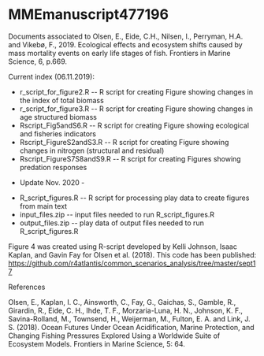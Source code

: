 # MMEmanuscript477196
Documents associated to Olsen, E., Eide, C.H., Nilsen, I., Perryman, H.A. and Vikebø, F., 2019. Ecological effects and ecosystem shifts caused by mass mortality events on early life stages of fish. Frontiers in Marine Science, 6, p.669.

Current index (06.11.2019):

* r_script_for_figure2.R -- R script for creating Figure showing changes in the index of total biomass 
* r_script_for_figure3.R -- R script for creating Figure showing changes in age structured biomass
* Rscript_Fig5andS6.R -- R script for creating Figure showing ecological and fisheries indicators 
* Rscript_FigureS2andS3.R -- R script for creating Figure showing changes in nitrogen (structural and residual)
* Rscript_FigureS7S8andS9.R -- R script for creating Figures showing predation responses 

- Update Nov. 2020 -
* R_script_figures.R -- R script for processing play data to create figures from main text
* input_files.zip -- input files needed to run R_script_figures.R
* output_files.zip -- play data of output files needed to run R_script_figures.R

Figure 4 was created using R-script developed by Kelli Johnson, Isaac Kaplan, and Gavin Fay for Olsen et al. (2018). This code has been published:
https://github.com/r4atlantis/common_scenarios_analysis/tree/master/sept17

References

Olsen, E., Kaplan, I. C., Ainsworth, C., Fay, G., Gaichas, S., Gamble, R., Girardin, R., Eide, C. H., Ihde, T. F., Morzaria-Luna, H. N., Johnson, K. F., Savina-Rolland, M., Townsend, H., Weijerman, M., Fulton, E. A. and Link, J. S. (2018). Ocean Futures Under Ocean Acidification, Marine Protection, and Changing Fishing Pressures Explored Using a Worldwide Suite of Ecosystem Models. Frontiers in Marine Science, 5: 64.
